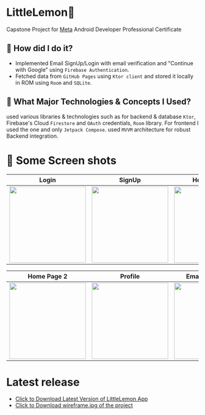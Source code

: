 # LittleLemon🍋
Capstone Project for [Meta](https://github.com/facebook) Android Developer Professional Certificate

## 🚀 How did I do it?

- Implemented Email SignUp/Login with email verification and "Continue with Google" using `Firebase Authentication`.
- Fetched data from `GitHub Pages` using `Ktor client` and stored it locally in ROM using `Room` and `SQLite`.
## 🚀 What Major Technologies & Concepts I Used?  
used various libraries & technologies such as for backend & database `Ktor`, Firebase's Cloud `Firestore` and `OAuth` credentials, `Room` library. For frontend I used the one and only `Jetpack Compose`. used `MVVM` architecture for robust Backend integration.

# 📸 Some Screen shots
| Login | SignUp | Home Page 1 |
|---------|---------|--------------|
| <img src="https://nilayg26.github.io/Animation/LittleLemonAssets/LittleLemonAssets37.40.jpeg" width="200"/> | <img src="https://nilayg26.github.io/Animation/LittleLemonAssets/LittleLemonAssets38.52.jpeg" width="200"/> | <img src="https://nilayg26.github.io/Animation/LittleLemonAssets/LittleLemonAssets37.35.jpeg" width="200"/> |

| Home Page 2 | Profile | Email Verification |
|--------------|---------|---------------------|
| <img src="https://nilayg26.github.io/Animation/LittleLemonAssets/LittleLemonAssets38.55.jpeg" width="200"/> | <img src="https://nilayg26.github.io/Animation/LittleLemonAssets/LittleLemonAssets37.37.jpeg" width="200"/> | <img src="https://nilayg26.github.io/Animation/LittleLemonAssets/LittleLemonAssets38.54.jpeg" width="200"/> |


# Latest release 
- [Click to Download Latest Version of LittleLemon App](https://github.com/nilayg26/LittleLemon/releases/download/v1.0.1/app-release.apk)
- [Click to Download wireframe.jpg of the project](https://github.com/nilayg26/LittleLemon/releases/download/v1.0.1/wireframe.jpg)


